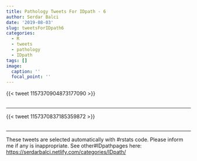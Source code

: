 ```yaml
---
title: Pathology Tweets For IDpath - 6
author: Serdar Balci
date: '2019-08-03'
slug: tweetsForIDpath6
categories:
  - R
  - tweets
  - pathology
  - IDpath
tags: []
image:
  caption: ''
  focal_point: ''
---
```



{{< tweet 1157370904873177090 >}}
<br>
<br>
<hr>
{{< tweet 1157370837185359872 >}}
<br>
<br>
<hr>


These tweets are selected automatically with #rstats code. Please inform me if any is inappropriate.
See other#IDpathpages here: https://serdarbalci.netlify.com/categories/IDpath/
